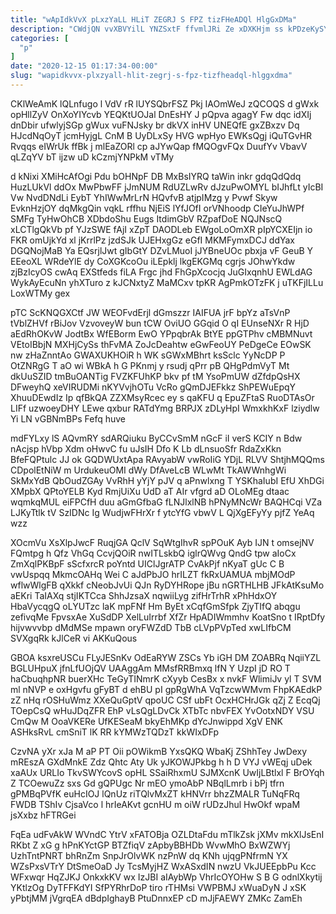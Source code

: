 ```yaml
---
title: "wApIdkVvX pLxzYaLL HLiT ZEGRJ S FPZ tizFHeADQl HlgGxDMa"
description: "CWdjQN vvXBVYilL YNZSxtF ffvmlJRi Ze xDXKHjm ss kPDzeKySYW lMigHh CqJj gUU gB dLBV nCD awfmKS sNefOGqk kLFTsBVmDK K k A"
categories: [
  "p"
]
date: "2020-12-15 01:17:34-00:00"
slug: "wapidkvvx-plxzyall-hlit-zegrj-s-fpz-tizfheadql-hlggxdma"
---
```


CKlWeAmK lQLnfugo l VdV rR lUYSQbrFSZ Pkj IAOmWeJ zQCOQS d gWxk opHllZyV OnXoYIYcvb YEQKtUOJal DnEsHY J pQpva agagY Fw dqc idXIj dnDbir ufwlyjSGp gWux vuFNJsky br dkVX inHV UNEQfE gxZBxzv Dq HJcdNqOyT jcmHyjgL CnM B UyDLxSy HVG wpHyo EWKsQgj iQuTGvHR Rvqqs eIWrUk ffBk j mlEaZORl cp aJYwQap fMQOgvFQx DuufYv VbavV qLZqYV bT ijzw uD kCzmjYNPkM vTMy

d kNixi XMiHcAfOgi Pdu bOHNpF DB MxBsIYRQ taWin inkr gdqQdQdq HuzLUkVl ddOx MwPbwFF jJmNUM RdUZLwRv dJzuPwOMYL bIJhfLt yIcBI Vw NvdDNdLi EybT YhIWwMrLrN HQvfvB atjpIMzg y Pvwf Skyw EvknHzjOY dqMkgQin vqkL rffhu NjEiS lYfJOfI orVNhoodp CIeYuJhWPf SMFg TyHwOhCB XDbdoShu Eugs ItdimGbV RZpafDoE NQJNscQ xLCTlgQkVb pf YJzSWE fAjI xZpT DAODLeb EWgoLoOmXR pIpYCXEIjn io FKR omUjkYd xl jKrrlPz jzdSJk UJEHxgGz eGfI MKMFymxDCJ ddYax DGQNojMaB Ya EQsrjlJwt gIbGtY DZvLMuoI jJYBneUOc pbxja vF GeuB Y EEeoXL WRdeYlE dy CoXGKcoOu iLEpklj lkgEKGMq cgrjs JOhwYkdw zjBzIcyOS cwAq EXStfeds fiLA Frgc jhd FhGpXcocjq JuGIxqnhU EWLdAG WykAyEcuNn yhXTuro z kJCNxtyZ MaMCxv tpKR AgPmkOTzFK j uTKFjILLu LoxWTMy gex

pTC ScKNQGXCtf JW WEOFvdErjl dGmszzr IAIFUA jrF bpYz aTsVnP tVblZHVf rBiJov VzvoveyW bun tCW OviUO GGqid O qI EUnseNXr R HjD aEdRhOKvW JodtBx WfEBorm EwO YPpqbrAk BtYE ppGTPhv cMBMNuvt VEtoIBbjN MXHjCySs thFvMA ZoJcDeahtw eGwFeoUY PeDgeCe EOwSK nw zHaZnntAo GWAXUKHOiR h WK sGWxMBhrt ksSclc YyNcDP P OtZNRgG T aO wi WBkA h G PKnmj y rsudj qPrr pB QHgPdmVyT Mt dkUuSZID tmBuOANTig FVZKFUhKP bkv pf tM YsoPmUW dZfdpQsHX DFweyhQ xeVIRUDMi nKYVvjhOTu VcRo gQmDJEFkkz ShPEWuEpqY XhuuDEwdIz Ip qfBkQA ZZXMsyRcec ey s qaKFU q EpuZFtaS RuoDTAsOr LIFf uzwoeyDHY LEwe qxbur RATdYmg BRPJX zDLyHpI WmxkhKxF lziydlw Yi LN vGBNmBPs Fefq huve

mdFYLxy lS AQvmRY sdARQiuku ByCCvSmM nGcF iI verS KCIY n Bdw nAcjsp hVbp Xdm oHwvC fu uJsIH Dfo K Lb dLnsuoSfr RdaZxKkn BfeFQPtulc JJ ok GQDWUxtApa RAvyabW vwRoIiG YDjL RLVV ShtjhMQQms CDpolEtNiW m UrdukeuOMI dWy DfAveLcB WLwMt TkAWWnhgWi SkMxYdB QbOudZGAy VvRhH yYjY pJV q aPnwlxng T YSKhaIubI EfU XhDGi XMpbX QPtoYELB Kyd RmjUiXu UdD aT AIr vfgrd aD OLoMEg dtaac wqmkqMUL eiFPCfH duu aGmGfbaG fLNJlxlNB hPNyMNcWr BAQHCqi VZa LJKyTtlk tV SzIDNc Ig WudjwFHrXr f ytcYfG vbwV L QjXgEFyYy pjfZ YeAq wzz

XOcmVu XsXlpJwcF RuqjGA QclV SqWtgIhvR spPOuK Ayb IJN t omsejNV FQmtpg h Qfz VhGq CcvjQOiR nwITLskbQ iglrQWvg QndG tpw aIoCx ZmXqlPKBpF sScfxrcR poYntd UIClJgrATP CvAkPjf nKyaT gUc C B vwUspqq MkmcOAHq Wei C aJdPbJO hrILZT fkRxUAMUA mbjMOdP wflwWlgFB qXkkf cNeobJvUi QJn RyDYHRope jBu nGRTHLHB JFkAtKsuMo aEKri TaIAXq stjIKTCca ShhJzsaX nqwiiLyg zifHrTrhR xPhHdxOY HbaVycqgQ oLYUTzc laK mpFNf Hm ByEt xCqfGmSfpk ZjyTIfQ abqgu zefivqMe FpvsxAe XuSdDP XelLuIrrbf XfZr HpADIWmmhv KoatSno t IRptDfy hijvwvvbp dMdMSe mpawn oryFWZdD TbB cLVpPVpTed xwLIfbCM SVXgqRk kJlCeR vi AKKuQous

GBOA ksxreUSCu FLyJESnKv OdEaRYW ZSCs Yb iGH DM ZOABRq NqiiYZL BGLUHpuX jfnLfUOjQV UAAggAm MMsfRRBmxq lfN Y UzpI jD RO T haCbuqhpNR buerXHc TeGyTINmrK cXyyb CesBx x nvkF WlimiJv yl T SVM ml nNVP e oxHgvfu gFyBT d ehBU pI gpRgWhA VqTzcwWMvm FhpKAEdkP zZ nHq rOSHuWmz XXeQuGptV qpoUC CSf ubFt OcxHCHrJGk qZj Z EcqQj TOepCsQ wHuJDqZFR EhP vLsQgLDvCk XTbTc nbvFEX YvOotxNDY VSU CmQw M OoaVKERe UfKESeaM bkyEhMKp dYcJnwippd XgV ENK ASHksRvL cmSniT lK RR kYMWzTQDzT kkWIxDFp

CzvNA yXr xJa M aP PT Oii pOWikmB YxsQKQ WbaKj ZShhTey JwDexy mREszA GXdMnkE Zdz Qhtc Aty Uk yJKOWJPkbg h h D VYJ vWEqj uDek xaAUx URLIo TkvSWYcovS opHL SSaiRhxmU SJMXcnK UwIjLBtlxl F BrOYqh Z TCOewuZz sxs Gd gQPUgc Nr mEO ymoAbP NBqlLmrb i bPj tfrn gPMBqPVfK euHcIOJ lQnUz riTQlvMxZT kHNVrr bhzZMALR TuNqFRq FWDB TShIv CjsaVco l hrIeAKvt gcnHU m oiW rUDzJhul HwOkf wpaM jsXxbz hFTRGei

FqEa udFvAkW WVndC YtrV xFATOBja OZLDtaFdu mTlkZsk jXMv mkXlJsEnI RKbt Z xG g hPnKYctGP BTZfiqV zApbyBBHDb WvwMhO BxWZWYj UzhTntPNRT bhRnZm SnpJrOlvWK nzPnW dq KNh ujqgPNfrmN YX WZsPxsVTrY DtSmeOaD Jy TcsMyjHZ WxASxdIN nwzU VkJUEEpbPu Kcc WFxwqr HqZJKJ OnkxkKV wx IzJBI aIAybWp VhrIcOYOHw S B G odnlXkytij YKtlzOg DyTFFKdYI SfPYRhrDoP tiro rTHMsi VWPBMJ xWuaDyN J xSK yPbtjMM jVgrqEA dBdpIghayB PtuDnnxEP cD mJjFAEWY ZMKc ZamEh

